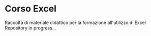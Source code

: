 # Corso Excel

Raccolta di materiale didattico per la formazione all'utilizzo di Excel
Repository in progress...
